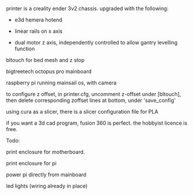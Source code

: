 printer is a creality ender 3v2 chassis.
upgraded with the following:

  * e3d hemera hotend

  * linear rails on x axis

  * dual motor z axis, independently controlled to allow gantry levelling function

bltouch for bed mesh and z stop

bigtreetech octopus pro mainboard 

raspberry pi running mainsail os, with camera


to configure z offset, in printer.cfg, uncomment z-offset under [bltouch], then delete corresponding zoffset lines at bottom, under 'save_config'

using cura as a slicer, there is a slicer configuration file for PLA

if you want a 3d cad program, fusion 360 is perfect. the hobbyist licence is free. 


Todo:

print enclosure for motherboard. 

print enclosure for pi

power pi directly from mainboard

led lights (wiring already in place)
